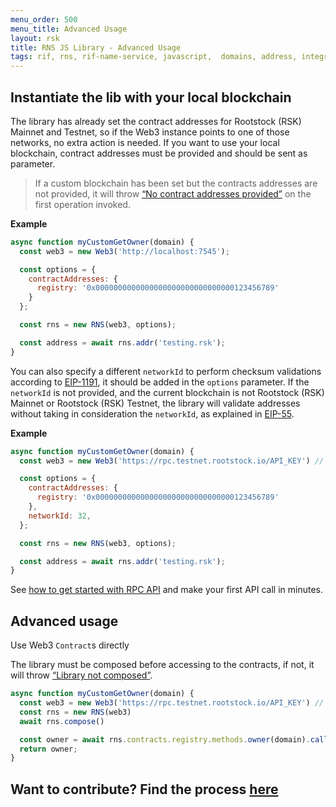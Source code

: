 ```yaml
---
menu_order: 500
menu_title: Advanced Usage
layout: rsk
title: RNS JS Library - Advanced Usage
tags: rif, rns, rif-name-service, javascript,  domains, address, integrate, resolver, node, sdk, libraries, infrastructure, protocols, mvp, design, rbtc, defi, decentralized, quick-start, guides, tutorial, networks, dapps, tools, rootstock, rsk, ethereum, smart-contracts, install, get-started, how-to, mainnet, testnet, contracts, wallets, web3, crypto
---
```


## Instantiate the lib with your local blockchain

The library has already set the contract addresses for Rootstock (RSK) Mainnet and Testnet, so if the Web3 instance points to one of those networks, no extra action is needed.
If you want to use your local blockchain, contract addresses must be provided and should be sent as parameter.

> If a custom blockchain has been set but the contracts addresses are not provided, it will throw [“No contract addresses provided”](/rif/rns/libs/javascript/Errors/) on the first operation invoked.

**Example**
```javascript
async function myCustomGetOwner(domain) {
  const web3 = new Web3('http://localhost:7545');

  const options = {
    contractAddresses: {
      registry: '0x0000000000000000000000000000000123456789'
    }
  };

  const rns = new RNS(web3, options);

  const address = await rns.addr('testing.rsk');
}
```

You can also specify a different `networkId` to perform checksum validations according to
[EIP-1191](https://eips.ethereum.org/EIPS/eip-1191),
it should be added in the `options` parameter.
If the `networkId` is not provided, and the current blockchain is not Rootstock (RSK) Mainnet or Rootstock (RSK) Testnet, the library will validate addresses without taking in consideration the `networkId`, as explained in
[EIP-55](https://eips.ethereum.org/EIPS/eip-55).

**Example**
```javascript
async function myCustomGetOwner(domain) {
  const web3 = new Web3('https://rpc.testnet.rootstock.io/API_KEY') // or 'https://rpc.rootstock.io/';

  const options = {
    contractAddresses: {
      registry: '0x0000000000000000000000000000000123456789'
    },
    networkId: 32,
  };

  const rns = new RNS(web3, options);

  const address = await rns.addr('testing.rsk');
}
```

See [how to get started with RPC API](/tools/rpc-api/) and make your first API call in minutes.

## Advanced usage

Use Web3 `Contract`s directly

The library must be composed before accessing to the contracts, if not, it will throw [“Library not composed”](/rif/rns/libs/javascript/Errors).

```javascript
async function myCustomGetOwner(domain) {
  const web3 = new Web3('https://rpc.testnet.rootstock.io/API_KEY') // or 'https://rpc.rootstock.io/'
  const rns = new RNS(web3)
  await rns.compose()

  const owner = await rns.contracts.registry.methods.owner(domain).call()
  return owner;
}
```

## Want to contribute? Find the process [here](/rif/rns/libs/javascript/Contribute/)
